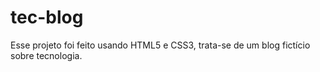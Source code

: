 # tec-blog
 Esse projeto foi feito usando HTML5 e CSS3, trata-se de um blog fictício sobre tecnologia. 
